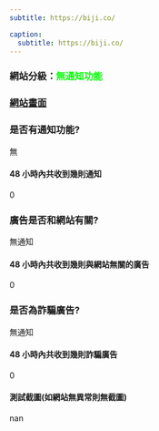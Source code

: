 ```yaml
---
subtitle: https://biji.co/

caption:
  subtitle: https://biji.co/
---
```


<h3>網站分級：<font color="#00FF00">無通知功能</font></h3>

### [網站畫面](https://biji.co/)
### 是否有通知功能?
無

#### 48 小時內共收到幾則通知
0

### 廣告是否和網站有關?
無通知

#### 48 小時內共收到幾則與網站無關的廣告
0

### 是否為詐騙廣告?
無通知

#### 48 小時內共收到幾則詐騙廣告
0

#### 測試截圖(如網站無異常則無截圖)
nan


